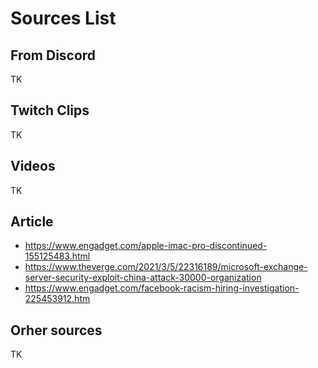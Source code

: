 # Sources List

<!--
Notes:

* Remove any parameters in the link before commiting to avoid
  trackin
* Use an URL expander for shortened links, unless it's youtu.be links.

-->

## From Discord

TK

## Twitch Clips

TK

## Videos

TK

## Article

- https://www.engadget.com/apple-imac-pro-discontinued-155125483.html
- https://www.theverge.com/2021/3/5/22316189/microsoft-exchange-server-security-exploit-china-attack-30000-organization
- https://www.engadget.com/facebook-racism-hiring-investigation-225453912.htm 
## Orher sources

TK
